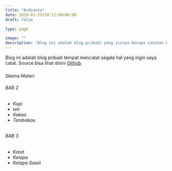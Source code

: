 ```yaml
---
title: "Ardianta"
date: 2018-01-25T20:12:09+08:00
draft: false

type: page

image: ""
description: "Blog ini adalah blog pribadi yang isinya berupa catatan bebas. Namun, sepertinya akan lebih banyak catatan tentang dunia IT."
---
```


Blog ini adalah blog pribadi tempat mencatat segala hal yang ingin saya catat.
Source bisa lihat disini [Github](https://github.com/LapakArduino).

#####
Skema Materi
<div class="container bg-warning rounded-20">
<h6 class="text-danger">BAB 2<h6>
<ul>
<li>Kopi</li>
<li>teh</li>
<li>Kakao</li>
<li>Tembakau</li>
</ul>
<h6>BAB 3<h6>
<ul>
<li>Karet</li>
<li>Kelapa</li>
<li>Kelapa Sawit</li>
</ul>
</div>